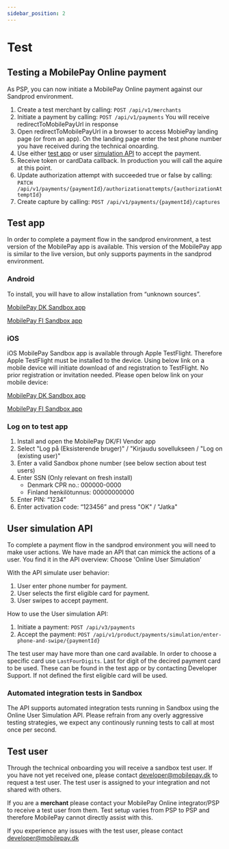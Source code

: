 ```yaml
---
sidebar_position: 2
---
```


# Test

## Testing a MobilePay Online payment

As PSP, you can now initiate a MobilePay Online payment against our Sandprod environment.

1. Create a test merchant by calling: `POST /api/v1/merchants`
2. Initiate a payment by calling: `POST /api/v1/payments` You will receive redirectToMobilePayUrl in response
3. Open redirectToMobilePayUrl  in a browser to access MobiePay landing page (or from an app). On the landing page enter the test phone number you have received during the technical onoarding.
4. Use either [test app](#test-app) or user [simulation API](#user-simulation-api) to accept the payment.
5. Receive token or cardData callback. In production you will call the aquire at this point.
6. Update authorization attempt with succeeded true or false by calling: `PATCH /api/v1/payments/{paymentId}/authorizationattempts/{authorizationAttemptId}`
7. Create capture by calling: `POST /api/v1/payments/{paymentId}/captures`

## Test app

In order to complete a payment flow in the sandprod environment, a test version of the MobilePay app is available. This version of the MobilePay app is similar to the live version, but only supports payments in the sandprod environment.

### Android

To install, you will have to allow installation from “unknown sources”.

[MobilePay DK Sandbox app](https://install.appcenter.ms/orgs/mobilepay-apps/apps/mobilepay-dk-android-sandbox/distribution_groups/external)

[MobilePay FI Sandbox app](https://install.appcenter.ms/orgs/mobilepay-apps/apps/mobilepay-fi-android-sandbox/distribution_groups/external)

### iOS

iOS MobilePay Sandbox app is available through Apple TestFlight. Therefore Apple TestFlight must be installed to the device.  Using below link on a mobile device will initiate download of and registration to TestFlight. No prior registration or invitation needed.
Please open below link on your mobile device:

[MobilePay DK Sandbox app](https://testflight.apple.com/join/xarydQZ4)

[MobilePay FI Sandbox app](https://testflight.apple.com/join/hP92EaBR)

### Log on to test app

1. Install and open the MobilePay DK/FI Vendor app
2. Select "Log på (Eksisterende bruger)" / "Kirjaudu sovellukseen / "Log on (existing user)"
3. Enter a valid Sandbox phone number (see below section about test users)
4. Enter SSN (Only relevant on fresh install)
    * Denmark CPR no.: 000000-0000
    * Finland henkilötunnus: 00000000000
5. Enter PIN: “1234”
6. Enter activation code: “123456” and press "OK" / "Jatka"

## User simulation API

To complete a payment flow in the sandprod environment you will need to make user actions. We have made an API that can mimick the actions of a user. You find it in the API overview: Choose 'Online User Simulation'

With the API simulate user behavior:

1. User enter phone number for payment.
2. User selects the first eligible card for payment.
3. User swipes to accept payment.

How to use the User simulation API:

1. Initiate a payment: `POST /api/v3/payments`
2. Accept the payment: `POST /api/v1/product/payments/simulation/enter-phone-and-swipe/{paymentId}`

The test user may have more than one card available. In order to choose a specific card use `LastFourDigits`. Last for digit of the decired payment card to be used. These can be found in the test app or by contacting Developer Support. If not defined the first eligible card will be used.

### Automated integration tests in Sandbox

The API supports automated integration tests running in Sandbox using the Online User Simulation API.
Please refrain from any overly aggressive testing strategies, we expect any continously running tests to call at most once per second.

## Test user

Through the technical onboarding you will receive a sandbox test user. If you have not yet received one, please contact developer@mobilepay.dk to request a test user. The test user is assigned to your integration and not shared with others.

If you are a **merchant** please contact your MobilePay Online integrator/PSP to receive a test user from them. Test setup varies from PSP to PSP and therefore MobilePay cannot directly assist with this.

If you experience any issues with the test user, please contact developer@mobilepay.dk

